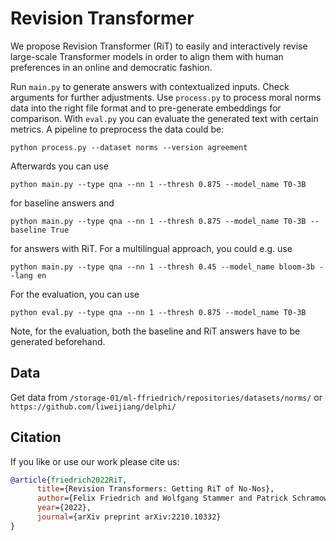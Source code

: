 # Revision Transformer

We propose Revision Transformer (RiT) to easily and interactively revise large-scale Transformer models in order to align them with human preferences in an online and democratic fashion.

Run `main.py` to generate answers with contextualized inputs. Check arguments for further adjustments. Use `process.py` to process moral norms data into the right file format and to pre-generate embeddings for comparison. With `eval.py` you can evaluate the generated text with certain metrics.
A pipeline to preprocess the data could be:
```
python process.py --dataset norms --version agreement
```
Afterwards you can use
```
python main.py --type qna --nn 1 --thresh 0.875 --model_name T0-3B
```
for baseline answers and
```
python main.py --type qna --nn 1 --thresh 0.875 --model_name T0-3B --baseline True
```
for answers with RiT. For a multilingual approach, you could e.g. use
```
python main.py --type qna --nn 1 --thresh 0.45 --model_name bloom-3b --lang en
```
For the evaluation, you can use
```
python eval.py --type qna --nn 1 --thresh 0.875 --model_name T0-3B
```
Note, for the evaluation, both the baseline and RiT answers have to be generated beforehand.

## Data
Get data from `/storage-01/ml-ffriedrich/repositories/datasets/norms/` or `https://github.com/liweijiang/delphi/`

## Citation
If you like or use our work please cite us:
```bibtex
@article{friedrich2022RiT,
      title={Revision Transformers: Getting RiT of No-Nos}, 
      author={Felix Friedrich and Wolfgang Stammer and Patrick Schramowski and Kristian Kersting},
      year={2022},
      journal={arXiv preprint arXiv:2210.10332}
}
```
